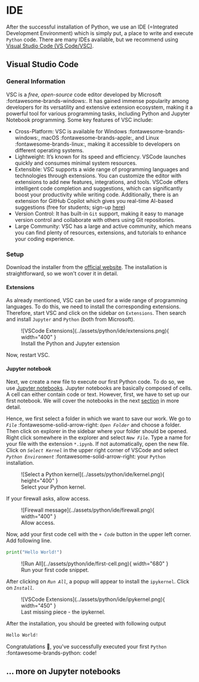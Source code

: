 # IDE

After the successful installation of Python, we use an IDE
(=Integrated Development Environment) which is simply put, a place to write and 
execute `Python` code. There are many IDEs available, but we recommend using 
[Visual Studio Code (VS Code/VSC)](https://code.visualstudio.com/).

## Visual Studio Code

### General Information

<!-- Following sections were copied from Manuels PyGuide -->

VSC is a *free, open-source* code editor developed by Microsoft :fontawesome-brands-windows:.
It has gained immense popularity among developers for its versatility and
extensive extension ecosystem, making it a powerful tool for various 
programming tasks, including Python and Jupyter Notebook programming. 
Some key features of VSC include:

- Cross-Platform: VSC is available for Windows :fontawesome-brands-windows:,
macOS :fontawesome-brands-apple:, and Linux :fontawesome-brands-linux:, 
making it accessible to developers on different operating systems.
- Lightweight: It’s known for its speed and efficiency. VSCode launches quickly
and consumes minimal system resources.
- Extensible: VSC supports a wide range of programming languages and 
technologies through extensions. You can customize the editor with extensions 
to add new features, integrations, and tools. VSCode offers intelligent code 
completion and suggestions, which can significantly boost your productivity 
while writing code. Additionally, there is an extension for GitHub
Copilot which gives you real-time AI-based suggestions (free for students;
sign-up [here](https://github.com/education/students))
- Version Control: It has built-in `Git` support, making it easy to manage 
version control and collaborate with others using Git repositories.
- Large Community: VSC has a large and active community, which means you can
find plenty of resources, extensions, and tutorials to enhance your coding
experience.

### Setup

Download the installer from the [official website](https://code.visualstudio.com/Download).
The installation is straightforward, so we won't cover it in detail. 

#### Extensions

As already mentioned, VSC can be used for a wide range of programming
languages. To do this, we need to install the corresponding extensions. 
Therefore, start VSC and click on the sidebar on `Extensions`. Then search 
and install `Jupyter` and `Python` (both from Microsoft). 

<figure markdown="span">
  ![VSCode Extensions](../assets/python/ide/extensions.png){ width="400" }
  <figcaption>Install the Python and Jupyter extension</figcaption>
</figure>

Now, restart VSC.

#### Jupyter notebook

Next, we create a new file to execute our first Python code. 
To do so, we use [Jupyter notebooks](https://jupyter.org/).
Jupyter notebooks are basically composed of cells. A cell can either contain 
code or text. However, first, we have to set up our first notebook. We will cover
the notebooks in the next [section](#more-on-jupyter-notebooks) in more detail.

Hence, we first select a folder in which we want to save our work. We go to 
*`File`* :fontawesome-solid-arrow-right: *`Open Folder`* and choose a folder.
Then click on explorer in the sidebar where your folder should be opened. Right 
click somewhere in the explorer and select *`New File`*. Type a name for 
your file with the extension `*.ipynb`.
If not automatically, open the new file. Click on *`Select Kernel`* in the 
upper right corner of VSCode and select *`Python Environment`*
:fontawesome-solid-arrow-right: your `Python` installation.

<figure markdown="span">
  ![Select a Python kernel](../assets/python/ide/kernel.png){ height="400" }
  <figcaption>Select your Python kernel.</figcaption>
</figure>

If your firewall asks, allow access.

<figure markdown="span">
  ![Firewall message](../assets/python/ide/firewall.png){ width="400" }
  <figcaption>Allow access.</figcaption>
</figure>

Now, add your first code cell with the *`+ Code`* button in the upper left 
corner. Add following line.

```py
print("Hello World!")
```

<figure markdown="span">
  ![Run All](../assets/python/ide/first-cell.png){ width="680" }
  <figcaption>Run your first code snippet.</figcaption>
</figure>

After clicking on *`Run All`*, a popup will appear to install the `ipykernel`.
Click on *`Install`*. 

<figure markdown="span">
  ![VSCode Extensions](../assets/python/ide/ipykernel.png){ width="450" }
  <figcaption>Last missing piece - the ipykernel.</figcaption>
</figure>

After the installation, you should be greeted with following output

```py
Hello World!
```

Congratulations 🎉, you've successfully executed your first `Python` 
:fontawesome-brands-python: code!


## ... more on Jupyter notebooks

